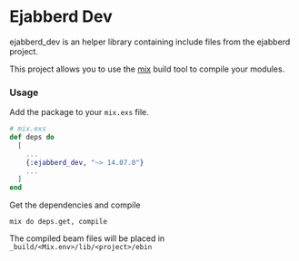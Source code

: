 Ejabberd Dev
============

ejabberd_dev is an helper library containing include files from the ejabberd project.

This project allows you to use the [mix](http://s3.hex.pm/builds/mix/mix) build tool to compile
your modules.

### Usage

Add the package to your `mix.exs` file.

```elixir
# mix.exs
def deps do
  [
    ...
    {:ejabberd_dev, "~> 14.07.0"}
    ...
  ]
end
```

Get the dependencies and compile

```
mix do deps.get, compile
```

The compiled beam files will be placed in `_build/<Mix.env>/lib/<project>/ebin`
